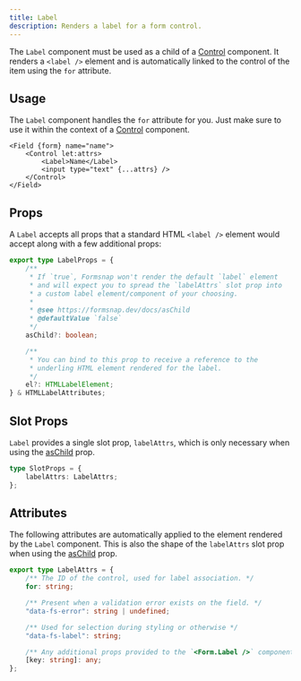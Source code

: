```yaml
---
title: Label
description: Renders a label for a form control.
---
```


The `Label` component must be used as a child of a [Control](/docs/components/control) component. It renders a `<label />` element and is automatically linked to the control of the item using the `for` attribute.

## Usage

The `Label` component handles the `for` attribute for you. Just make sure to use it within the context of a [Control](/docs/components/control) component.

```svelte {3}
<Field {form} name="name">
	<Control let:attrs>
		<Label>Name</Label>
		<input type="text" {...attrs} />
	</Control>
</Field>
```

## Props

A `Label` accepts all props that a standard HTML `<label />` element would accept along with a few additional props:

```ts
export type LabelProps = {
	/**
	 * If `true`, Formsnap won't render the default `label` element
	 * and will expect you to spread the `labelAttrs` slot prop into
	 * a custom label element/component of your choosing.
	 *
	 * @see https://formsnap.dev/docs/asChild
	 * @defaultValue `false`
	 */
	asChild?: boolean;

	/**
	 * You can bind to this prop to receive a reference to the
	 * underling HTML element rendered for the label.
	 */
	el?: HTMLLabelElement;
} & HTMLLabelAttributes;
```

## Slot Props

`Label` provides a single slot prop, `labelAttrs`, which is only necessary when using the [asChild](/docs/aschild) prop.

```ts
type SlotProps = {
	labelAttrs: LabelAttrs;
};
```

## Attributes

The following attributes are automatically applied to the element rendered by the `Label` component. This is also the shape of the `labelAttrs` slot prop when using the [asChild](/docs/aschild) prop.

```ts
export type LabelAttrs = {
	/** The ID of the control, used for label association. */
	for: string;

	/** Present when a validation error exists on the field. */
	"data-fs-error": string | undefined;

	/** Used for selection during styling or otherwise */
	"data-fs-label": string;

	/** Any additional props provided to the `<Form.Label />` component */
	[key: string]: any;
};
```
